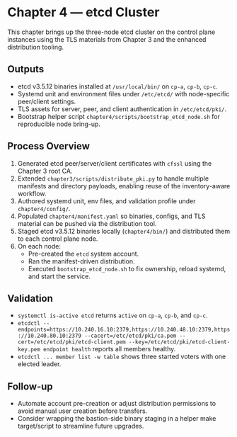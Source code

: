 # Chapter 4 — etcd Cluster

This chapter brings up the three-node etcd cluster on the control plane instances using the TLS materials from Chapter 3 and the enhanced distribution tooling.

## Outputs
- etcd v3.5.12 binaries installed at `/usr/local/bin/` on `cp-a`, `cp-b`, `cp-c`.
- Systemd unit and environment files under `/etc/etcd/` with node-specific peer/client settings.
- TLS assets for server, peer, and client authentication in `/etc/etcd/pki/`.
- Bootstrap helper script `chapter4/scripts/bootstrap_etcd_node.sh` for reproducible node bring-up.

## Process Overview
1. Generated etcd peer/server/client certificates with `cfssl` using the Chapter 3 root CA.
2. Extended `chapter3/scripts/distribute_pki.py` to handle multiple manifests and directory payloads, enabling reuse of the inventory-aware workflow.
3. Authored systemd unit, env files, and validation profile under `chapter4/config/`.
4. Populated `chapter4/manifest.yaml` so binaries, configs, and TLS material can be pushed via the distribution tool.
5. Staged etcd v3.5.12 binaries locally (`chapter4/bin/`) and distributed them to each control plane node.
6. On each node:
   - Pre-created the `etcd` system account.
   - Ran the manifest-driven distribution.
   - Executed `bootstrap_etcd_node.sh` to fix ownership, reload systemd, and start the service.

## Validation
- `systemctl is-active etcd` returns `active` on `cp-a`, `cp-b`, and `cp-c`.
- `etcdctl --endpoints=https://10.240.16.10:2379,https://10.240.48.10:2379,https://10.240.80.10:2379 --cacert=/etc/etcd/pki/ca.pem --cert=/etc/etcd/pki/etcd-client.pem --key=/etc/etcd/pki/etcd-client-key.pem endpoint health` reports all members healthy.
- `etcdctl ... member list -w table` shows three started voters with one elected leader.

## Follow-up
- Automate account pre-creation or adjust distribution permissions to avoid manual user creation before transfers.
- Consider wrapping the bastion-side binary staging in a helper make target/script to streamline future upgrades.

